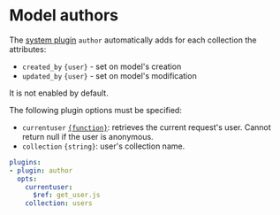 # Model authors

The [system plugin](README.md) `author` automatically adds for each collection
the attributes:
  - `created_by` `{user}` - set on model's creation
  - `updated_by` `{user}` - set on model's modification

It is not enabled by default.

The following plugin options must be specified:
  - `currentuser` [`{function}`](../configuration/functions.md): retrieves the
    current request's user. Cannot return null if the user is anonymous.
  - `collection` `{string}`: user's collection name.

```yml
plugins:
- plugin: author
  opts:
    currentuser:
      $ref: get_user.js
    collection: users
```
